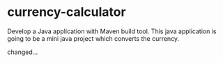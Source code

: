 # currency-calculator
 Develop a Java application with Maven build tool. This java application is going to be a mini java project which converts the currency.
 
 
 
 changed...
